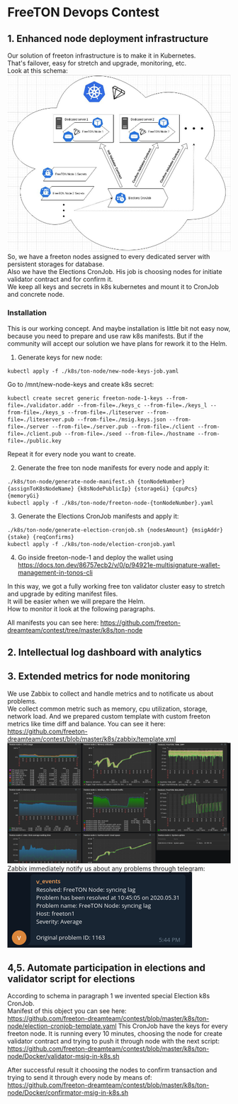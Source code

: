 # FreeTON Devops Contest
## 1. Enhanced node deployment infrastructure
Our solution of freeton infrastructure is to make it in Kubernetes.  
That's failover, easy for stretch and upgrade, monitoring, etc.  
Look at this schema:
![schema](https://github.com/freeton-dreamteam/contest/blob/master/gallery/k8s-schema.jpg?raw=true)
So, we have a freeton nodes assigned to every dedicated server with persistent storages for database.  
Also we have the Elections CronJob. His job is choosing nodes for initiate validator contract and for confirm it.  
We keep all keys and secrets in k8s kubernetes and mount it to CronJob and concrete node.  
### Installation
This is our working concept. And maybe installation is little bit not easy now, because you need to prepare and use raw k8s
manifests. But if the community will accept our solution we have plans for rework it to the Helm.  

1. Generate keys for new node:
```
kubectl apply -f ./k8s/ton-node/new-node-keys-job.yaml
```
Go to /mnt/new-node-keys and create k8s secret:
```
kubectl create secret generic freeton-node-1-keys --from-file=./validator.addr --from-file=./keys_c --from-file=./keys_l --from-file=./keys_s --from-file=./liteserver --from-file=./liteserver.pub --from-file=./msig.keys.json --from-file=./server --from-file=./server.pub --from-file=./client --from-file=./client.pub --from-file=./seed --from-file=./hostname --from-file=./public.key
```
Repeat it for every node you want to create.  

2. Generate the free ton node manifests for every node and apply it:
```
./k8s/ton-node/generate-node-manifest.sh {tonNodeNumber} {assignToK8sNodeName} {k8sNodePublicIp} {storageGi} {cpuPcs} {memoryGi}
kubectl apply -f ./k8s/ton-node/freeton-node-{tonNodeNumber}.yaml
```
3. Generate the Elections CronJob manifests and apply it:
```
./k8s/ton-node/generate-election-cronjob.sh {nodesAmount} {msigAddr} {stake} {reqConfirms}
kubectl apply -f ./k8s/ton-node/election-cronjob.yaml
```
4. Go inside freeton-node-1 and deploy the wallet using 
https://docs.ton.dev/86757ecb2/v/0/p/94921e-multisignature-wallet-management-in-tonos-cli


In this way, we got a fully working free ton validator cluster easy to stretch and upgrade by editing manifest files.  
It will be easier when we will prepare the Helm.  
How to monitor it look at the following paragraphs.
  
All manifests you can see here: https://github.com/freeton-dreamteam/contest/tree/master/k8s/ton-node
## 2. Intellectual log dashboard with analytics

## 3. Extended metrics for node monitoring
We use Zabbix to collect and handle metrics and to notificate us about problems.  
We collect common metric such as memory, cpu utilization, storage, network load. And we prepared custom template with custom freeton metrics like time diff and balance. You can see it here: https://github.com/freeton-dreamteam/contest/blob/master/k8s/zabbix/template.xml
![zabbix](https://github.com/freeton-dreamteam/contest/blob/master/gallery/zabbix.png?raw=true)
Zabbix immediately notify us about any problems through telegram:  
![zabbix-notification](https://github.com/freeton-dreamteam/contest/blob/master/gallery/zabbix-notification.png?raw=true)

## 4,5. Automate participation in elections and validator script for elections
According to schema in paragraph 1 we invented special Election k8s CronJob.  
Manifest of this object you can see here:  
https://github.com/freeton-dreamteam/contest/blob/master/k8s/ton-node/election-cronjob-template.yaml
This CronJob have the keys for every freeton node. It is running every 10 minutes, choosing the node for create validator contract and trying to push it through node with the next script:  
https://github.com/freeton-dreamteam/contest/blob/master/k8s/ton-node/Docker/validator-msig-in-k8s.sh  
  
After successful result it choosing the nodes to confirm transaction and trying to send it through every node by means of:  
https://github.com/freeton-dreamteam/contest/blob/master/k8s/ton-node/Docker/confirmator-msig-in-k8s.sh
